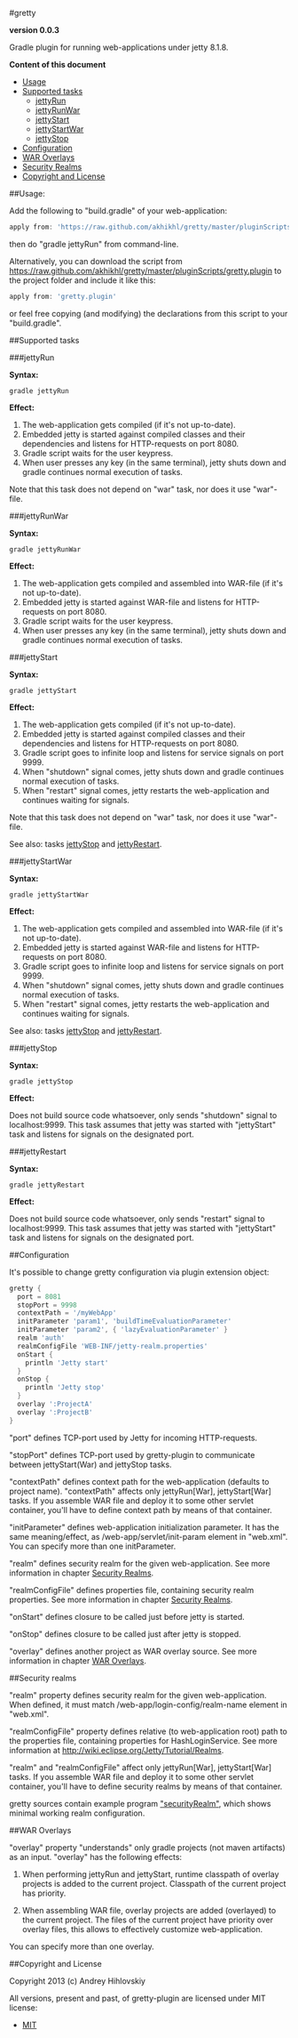 #gretty

**version 0.0.3**

Gradle plugin for running web-applications under jetty 8.1.8.

**Content of this document**

* [Usage](#usage)
* [Supported tasks](#supported-tasks)
  * [jettyRun](#jettyrun)
  * [jettyRunWar](#jettyrunwar)
  * [jettyStart](#jettystart)
  * [jettyStartWar](#jettystartwar)
  * [jettyStop](#jettystop)
* [Configuration](#configuration)
* [WAR Overlays](#war-overlays)
* [Security Realms](#security-realms)
* [Copyright and License](#copyright-and-license)

##Usage:

Add the following to "build.gradle" of your web-application:


```groovy
apply from: 'https://raw.github.com/akhikhl/gretty/master/pluginScripts/gretty.plugin'
```

then do "gradle jettyRun" from command-line.

Alternatively, you can download the script from https://raw.github.com/akhikhl/gretty/master/pluginScripts/gretty.plugin 
to the project folder and include it like this:

```groovy
apply from: 'gretty.plugin'
```

or feel free copying (and modifying) the declarations from this script to your "build.gradle".

##Supported tasks

###jettyRun

**Syntax:**

```shell
gradle jettyRun
```

**Effect:**

1. The web-application gets compiled (if it's not up-to-date).
2. Embedded jetty is started against compiled classes and their dependencies and listens for HTTP-requests on port 8080.
3. Gradle script waits for the user keypress. 
4. When user presses any key (in the same terminal), jetty shuts down and gradle continues normal execution of tasks.

Note that this task does not depend on "war" task, nor does it use "war"-file.

###jettyRunWar

**Syntax:**

```shell
gradle jettyRunWar
```

**Effect:**

1. The web-application gets compiled and assembled into WAR-file (if it's not up-to-date).
2. Embedded jetty is started against WAR-file and listens for HTTP-requests on port 8080.
3. Gradle script waits for the user keypress. 
4. When user presses any key (in the same terminal), jetty shuts down and gradle continues normal execution of tasks.

###jettyStart

**Syntax:**

```shell
gradle jettyStart
```

**Effect:**

1. The web-application gets compiled (if it's not up-to-date).
2. Embedded jetty is started against compiled classes and their dependencies and listens for HTTP-requests on port 8080.
3. Gradle script goes to infinite loop and listens for service signals on port 9999.
4. When "shutdown" signal comes, jetty shuts down and gradle continues normal execution of tasks.
5. When "restart" signal comes, jetty restarts the web-application and continues waiting for signals.

Note that this task does not depend on "war" task, nor does it use "war"-file.

See also: tasks [jettyStop](#jettystop) and [jettyRestart](#jettyRestart).

###jettyStartWar

**Syntax:**

```shell
gradle jettyStartWar
```

**Effect:**

1. The web-application gets compiled and assembled into WAR-file (if it's not up-to-date).
2. Embedded jetty is started against WAR-file and listens for HTTP-requests on port 8080.
3. Gradle script goes to infinite loop and listens for service signals on port 9999.
4. When "shutdown" signal comes, jetty shuts down and gradle continues normal execution of tasks.
5. When "restart" signal comes, jetty restarts the web-application and continues waiting for signals.

See also: tasks [jettyStop](#jettystop) and [jettyRestart](#jettyRestart).

###jettyStop

**Syntax:**

```shell
gradle jettyStop
```

**Effect:**

Does not build source code whatsoever, only sends "shutdown" signal to localhost:9999.
This task assumes that jetty was started with "jettyStart" task and listens for signals on the designated port.

###jettyRestart

**Syntax:**

```shell
gradle jettyRestart
```

**Effect:**

Does not build source code whatsoever, only sends "restart" signal to localhost:9999.
This task assumes that jetty was started with "jettyStart" task and listens for signals on the designated port.

##Configuration

It's possible to change gretty configuration via plugin extension object:

```groovy
gretty {
  port = 8081
  stopPort = 9998
  contextPath = '/myWebApp'
  initParameter 'param1', 'buildTimeEvaluationParameter'
  initParameter 'param2', { 'lazyEvaluationParameter' }
  realm 'auth'
  realmConfigFile 'WEB-INF/jetty-realm.properties'
  onStart {
    println 'Jetty start'
  }
  onStop {
    println 'Jetty stop'
  }
  overlay ':ProjectA'
  overlay ':ProjectB'
}
```

"port" defines TCP-port used by Jetty for incoming HTTP-requests.

"stopPort" defines TCP-port used by gretty-plugin to communicate between jettyStart(War) and jettyStop tasks.

"contextPath" defines context path for the web-application (defaults to project name). "contextPath" affects 
only jettyRun[War], jettyStart[War] tasks. If you assemble WAR file and deploy it
to some other servlet container, you'll have to define context path by means of that container.

"initParameter" defines web-application initialization parameter. It has the same meaning/effect, 
as /web-app/servlet/init-param element in "web.xml". You can specify more than one initParameter.

"realm" defines security realm for the given web-application. See more information in chapter [Security Realms](#security-realms).

"realmConfigFile" defines properties file, containing security realm properties. See more information in chapter [Security Realms](#security-realms).

"onStart" defines closure to be called just before jetty is started.

"onStop" defines closure to be called just after jetty is stopped.

"overlay" defines another project as WAR overlay source. See more information in chapter [WAR Overlays](#war-overlays).

##Security realms

"realm" property defines security realm for the given web-application. When defined, it must match 
/web-app/login-config/realm-name element in "web.xml".

"realmConfigFile" property defines relative (to web-application root) path to the properties file, 
containing properties for HashLoginService. See more information at http://wiki.eclipse.org/Jetty/Tutorial/Realms.

"realm" and "realmConfigFile" affect only jettyRun[War], jettyStart[War] tasks. If you assemble WAR file and deploy it
to some other servlet container, you'll have to define security realms by means of that container.

gretty sources contain example program ["securityRealm"](https://github.com/akhikhl/gretty/tree/master/examples/securityRealm),
which shows minimal working realm configuration.

##WAR Overlays

"overlay" property "understands" only gradle projects (not maven artifacts) as an input. "overlay" has the following effects:

1. When performing jettyRun and jettyStart, runtime classpath of overlay projects is added to the current project.
   Classpath of the current project has priority.

2. When assembling WAR file, overlay projects are added (overlayed) to the current project. The files of the current 
   project have priority over overlay files, this allows to effectively customize web-application.

You can specify more than one overlay.

##Copyright and License

Copyright 2013 (c) Andrey Hihlovskiy

All versions, present and past, of gretty-plugin are licensed under MIT license:

* [MIT](http://opensource.org/licenses/MIT)
